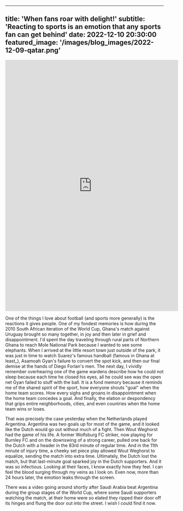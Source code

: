 
---
title: 'When fans roar with delight!'
subtitle: 'Reacting to sports is an emotion that any sports fan can get behind'
date: 2022-12-10 20:30:00
featured_image: '/images/blog_images/2022-12-09-qatar.png'
---

<p align="center"><iframe border=0 frameborder=0 height=800 width=550 src="https://twitframe.com/show?url=https://twitter.com/FOXSoccer/status/1601322230260146176?s=20&t=xP5cx7FBPWtTI9nkAdIlFw"></iframe></p>

One of the things I love about football (and sports more generally) is the reactions it gives people. One of my fondest memories is how during the 2010 South African iteration of the World Cup, Ghana's match against Uruguay brought so many together, in joy and then later in grief and disappointment. I'd spent the day traveling through rural parts of Northern Ghana to reach Mole National Park because I wanted to see some elephants. When I arrived at the little resort town just outside of the park, it was just in time to watch Suarez's famous handball (famous in Ghana at least_), Asamoah Gyan's failure to convert the spot kick, and then our final demise at the hands of Diego Forlan's men. The next day, I vividly remember overhearing one of the game wardens describe how he could not sleep because each time he closed his eyes, all he could see was the open net Gyan failed to stuff with the ball. It is a fond memory because it reminds me of the shared spirit of the sport, how everyone shouts "goal" when the home team scores. How every sighs and groans in disappointment when the home team concedes a goal. And finally, the elation or despondency that grips entire neighborhoods, cities, and even countries when the home team wins or loses. 

That was precisely the case yesterday when the Netherlands played Argentina. Argentina was two goals up for most of the game, and it looked like the Dutch would go out without much of a fight. Then Wout Weghorst had the game of his life. A former Wolfsburg FC striker, now playing for Burnley FC and on the downswing of a strong career, pulled one back for the Dutch with a header in the 83rd minute of regular time. And in the 11th minute of injury time, a cheeky set piece play allowed Wout Weghorst to equalize, sending the match into extra time. Ultimately, the Dutch lost the match, but that last-minute goal sparked joy in the Dutch supporters. And it was so infectious. Looking at their faces, I know exactly how they feel. I can feel the blood surging through my veins as I look on. Even now, more than 24 hours later, the emotion leaks through the screen. 


There was a video going around shortly after Saudi Arabia beat Argentina during the group stages of the World Cup, where some Saudi supporters watching the match, at their home were so elated they ripped their door off its hinges and flung the door out into the street. I wish I could find it now. 
